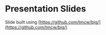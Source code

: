 # Presentation Slides

Slide built using [https://github.com/tmcw/big/](https://github.com/tmcw/big/)
